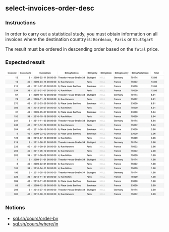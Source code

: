 ## select-invoices-order-desc

### Instructions

In order to carry out a statistical study, you must obtain information on all invoices where the destination country is: `Bordeaux`,` Paris` or `Stuttgart`

The result must be ordered in descending order based on the `Total` price.

### Expected result

![Expected Result](./expected.png)

### Notions

- [sql.sh/cours/order-by](https://sql.sh/cours/order-by)
- [sql.sh/cours/where/in](https://sql.sh/cours/where/in)
